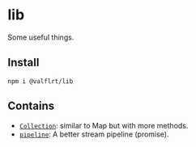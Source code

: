 # lib

Some useful things.

## Install

```
npm i @valflrt/lib
```

## Contains

- [`Collection`](./src/Collection.ts): similar to Map but with more methods.
- [`pipeline`](./src/pipeline.ts): A better stream pipeline (promise).
